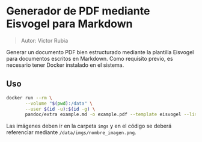 # Generador de PDF mediante Eisvogel para Markdown

> Autor: Victor Rubia

Generar un documento PDF bien estructurado mediante la plantilla Eisvogel para documentos escritos en Markdown. Como requisito previo, es necesario tener Docker instalado en el sistema.

## Uso

```bash
docker run --rm \
       --volume "$(pwd):/data" \
       --user $(id -u):$(id -g) \
       pandoc/extra example.md -o example.pdf --template eisvogel --listings
```

Las imágenes deben ir en la carpeta `imgs` y en el código se deberá referenciar mediante `/data/imgs/nombre_imagen.png`.